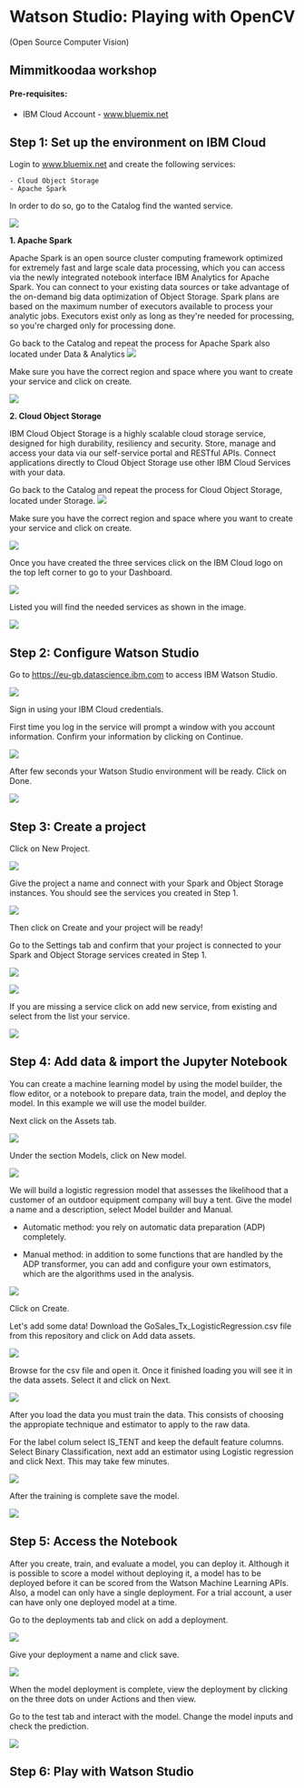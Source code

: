 # Watson Studio: Playing with OpenCV 
  (Open Source Computer Vision)
## Mimmitkoodaa workshop 


#### Pre-requisites:
  - IBM Cloud Account -  www.bluemix.net

  
## Step 1: Set up the environment on IBM Cloud

Login to www.bluemix.net and create the following services:

    - Cloud Object Storage
    - Apache Spark

In order to do so, go to the Catalog find the wanted service. 

![](/screenshots/Picture3.png?raw=true)

**1. Apache Spark** 

Apache Spark is an open source cluster computing framework optimized for extremely fast and large scale data processing, which you can access via the newly integrated notebook interface IBM Analytics for Apache Spark. You can connect to your existing data sources or take advantage of the on-demand big data optimization of Object Storage. Spark plans are based on the maximum number of executors available to process your analytic jobs. Executors exist only as long as they're needed for processing, so you're charged only for processing done.

Go back to the Catalog and repeat the process for Apache Spark also located under Data & Analytics
![](/screenshots/Picture5.png?raw=true)

Make sure you have the correct region and space where you want to create your service and click on create.
 
![](/screenshots/Picture8.png?raw=true)

**2. Cloud Object Storage** 

IBM Cloud Object Storage is a highly scalable cloud storage service, designed for high durability, resiliency and security. Store, manage and access your data via our self-service portal and RESTful APIs. Connect applications directly to Cloud Object Storage use other IBM Cloud Services with your data.

Go back to the Catalog and repeat the process for Cloud Object Storage, located under Storage.
![](/screenshots/Picture6.png?raw=true)

 Make sure you have the correct region and space where you want to create your service and click on create.
 
![](/screenshots/Picture9.png?raw=true)

Once you have created the three services click on the IBM Cloud logo on the top left corner to go to your Dashboard. 

![](/screenshots/Picture10.png?raw=true)

Listed you will find the needed services as shown in the image.

![](/screenshots/Picture11.png?raw=true)

## Step 2: Configure Watson Studio

Go to https://eu-gb.datascience.ibm.com to access IBM Watson Studio. 

![](/screenshots/Picture1.png?raw=true)

Sign in using your IBM Cloud credentials. 

First time you log in the service will prompt a window with you account information. Confirm your information by clicking on Continue.

![](/screenshots/Picture12.png?raw=true)

After few seconds your Watson Studio environment will be ready. Click on Done. 

![](/screenshots/Picture13.png?raw=true)

## Step 3: Create a project 

Click on New Project.

![](/screenshots/Picture14.png?raw=true)

Give the project a name and connect with your Spark and Object Storage instances. You should see the services you created in Step 1. 

![](/screenshots/Picture15.png?raw=true)

Then click on Create and your project will be ready! 

Go to the Settings tab and confirm that your project is connected to your Spark and Object Storage services created in Step 1.

![](/screenshots/Picture15.png?raw=true)

![](/screenshots/Picture30.png?raw=true)

If you are missing a service click on add new service, from existing and select from the list your service.

  ![](/screenshots/Picture31.png?raw=true)

## Step 4: Add data & import the Jupyter Notebook

You can create a machine learning model by using the model builder, the flow editor, or a notebook to prepare data, train the model, and deploy the model. In this example we will use the model builder. 

Next click on the Assets tab. 

![](/screenshots/Picture16.png?raw=true)

Under the section Models, click on New model. 

![](/screenshots/Picture17.png?raw=true)

We will build a logistic regression model that assesses the likelihood that a customer of an outdoor equipment company will buy a tent. 
Give the model a name and a description, select Model builder and Manual.

- Automatic method: you rely on automatic data preparation (ADP) completely.

- Manual method: in addition to some functions that are handled by the ADP transformer, you can add and configure your own estimators, which are the algorithms used in the analysis. 

![](/screenshots/Picture18.png?raw=true)

Click on Create.

Let's add some data! Download the GoSales_Tx_LogisticRegression.csv file from this repository and click on Add data assets. 

![](/screenshots/Picture19.png?raw=true)

Browse for the csv file and open it. Once it finished loading you will see it in the data assets.
Select it and click on Next. 

![](/screenshots/Picture20.png?raw=true)

After you load the data you must train the data. 
This consists of choosing the appropiate technique and estimator to apply to the raw data. 

For the label colum select IS_TENT and keep the default feature columns. 
Select Binary Classification, next add an estimator using Logistic regression and click Next. This may take few minutes. 

![](/screenshots/Picture21.png?raw=true)

After the training is complete save the model. 

![](/screenshots/Picture22.png?raw=true)


## Step 5: Access the Notebook

After you create, train, and evaluate a model, you can deploy it. Although it is possible to score a model without deploying it, a model has to be deployed before it can be scored from the Watson Machine Learning APIs. Also, a model can only have a single deployment. For a trial account, a user can have only one deployed model at a time.

Go to the deployments tab and click on add a deployment. 

![](/screenshots/Picture23.png?raw=true)

Give your deployment a name and click save. 

![](/screenshots/Picture24.png?raw=true)

When the model deployment is complete, view the deployment by clicking on the three dots on under Actions and then view.

Go to the test tab and interact with the model. Change the model inputs and check the prediction. 

![](/screenshots/Picture25.png?raw=true)

## Step 6: Play with Watson Studio



